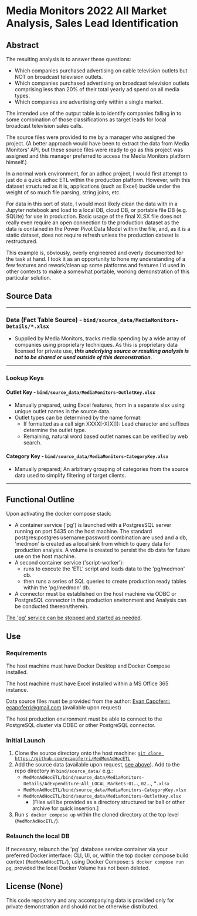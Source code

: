 
# Media Monitors 2022 All Market Analysis, Sales Lead Identification

## Abstract

The resulting analysis is to answer these questions:

- Which companies purchased advertising on cable television outlets but NOT on
  broadcast television outlets.
- Which companies purchased advertising on broadcast television outlets
  comprising less than 20% of their total yearly ad spend on all media types.
- Which companies are advertising only within a single market.

The intended use of the output table is to identify companies falling in to some
combination of those classifications as target leads for local broadcast
television sales calls.

The source files were provided to me by a manager who assigned the project. (A
better approach would have been to extract the data from Media Monitors' API,
but these source files were ready to go as this project was assigned and this
manager preferred to access the Media Monitors platform himself.)

In a normal work environment, for an adhoc project, I would first attempt to
just do a quick adhoc ETL within the production platform. However, with this
dataset structured as it is, applications (such as Excel) buckle under the
weight of so much file parsing, string joins, etc.

For data in this sort of state, I would most likely clean the data with in a
Jupyter notebook and load to a local DB, cloud DB, or portable file DB (e.g.
SQLite) for use in production. Basic usage of the final XLSX file does not
really even require an open connection to the production dataset as the data is
contained in the Power Pivot Data Model within the file, and, as it is a static
dataset, does not require refresh unless the production dataset is restructured.

This example is, obviously, overly engineered and overly documented for the task
at hand. I took it as an opportunity to hone my understanding of a few features
and rework/clean up some platforms and features I'd used in other contexts to
make a somewhat portable, working demonstration of this particular solution.

## Source Data

---

### Data (Fact Table Source) - `bind/source_data/MediaMonitors-Details/*.xlsx`

- Supplied by Media Monitors, tracks media spending by a wide array of companies
  using proprietary techniques. As this is proprietary data licensed for private
  use, ***this underlying source or resulting analysis is not to be shared or
  used outside of this demonstration***.

---

### Lookup Keys

#### Outlet Key - `bind/source_data/MediaMonitors-OutletKey.xlsx`

- Manually prepared, using Excel features, from in a separate xlsx using unique
  outlet names in the source data.
- Outlet types can be determined by the name format:
  - If formatted as a call sign XXXX\[-X\[X\]\]): Lead character and suffixes
    determine the outlet type.
  - Remaining, natural word based outlet names can be verified by web search.

#### Category Key - `bind/source_data/MediaMonitors-CategoryKey.xlsx`

- Manually prepared; An arbitrary grouping of categories from the source data
  used to simplify filtering of target clients.

---

## Functional Outline

Upon activating the docker compose stack:

- A container service ('pg') is launched with a PostgresSQL server running on
  port 5435 on the host machine. The standard postgres:postgres
  username:password combination are used and a db, 'medmon' is created as a
  local sink from which to query data for production analysis. A volume is
  created to persist the db data for future use on the host machine.
- A second container service ('script-worker'):
  - runs to execute the 'ETL' script and loads data to the 'pg/medmon' db.
  - then runs a series of SQL queries to create production ready tables within
    the 'pg/medmon' db.
- A connector must be established on the host machine via ODBC or PostgreSQL
  connector in the production environment and Analysis can be conducted
  thereon/therein.

[The 'pg' service can be stopped and started as needed](#relaunch-the-local-db).

## Use

### Requirements

The host machine must have Docker Desktop and Docker Compose installed.

The host machine must have Excel installed within a MS Office 365 instance.

Data source files must be provided from the author: [Evan Capoferri:
ecapoferri@gmail.com]("mailto:Evan%20Capoferri<ecapoferri@gmail.com?subject=Portfolio%3A%20Media%20Monitors>")
(available upon request)

The host production environment must be able to connect to the PostgreSQL
cluster via ODBC or other PostgreSQL connector.

### Initial Launch

1. Clone the source directory onto the host machine: [`git clone
  https://github.com/ecapoferri/MedMonAdHocETL`](https://github.com/ecapoferri/MedMonAdHocETL)
1. Add the source data (available upon request, [see above](#requirements)). Add
  to the repo directory in `bind/source_data/` e.g.:
    - `MedMonAdHocETL/bind/source_data/MediaMonitors-Details/AdExpenditure-All_LOCAL_Markets-01`...,
      `02`..., *`.xlsx`
    - `MedMonAdHocETL/bind/source_data/MediaMonitors-CategoryKey.xlsx`
    - `MedMonAdHocETL/bind/source_data/MediaMonitors-OutletKey.xlsx`
      - \[Files will be provided as a directory structured tar ball or other
      archive for quick insertion.\]
1. Run `$ docker compose up` within the cloned directory at the top level
   (`MedMonAdHocETL/`).

### Relaunch the local DB

If necessary, relaunch the 'pg' database service container via your preferred Docker
interface: CLI, UI, or, within the top docker compose build context
(`MedMonAdHocETL/`), using Docker Compose: `$ docker compose run pg`, provided
the local Docker Volume has not been deleted.

## License (None)

This code repository and any accompanying data is provided only for private
demonstration and should not be otherwise distributed.
